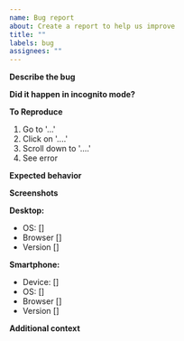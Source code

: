 ```yaml
---
name: Bug report
about: Create a report to help us improve
title: ""
labels: bug
assignees: ""
---
```


<!-- **DID YOU MAKE SURE TO CLEAR CACHE BEFORE OPENING AN ISSUE?**
Sometimes your browser has old files cached and the bug you are experiencing might be already fixed, or is just a side effect of a new update. If you don't know how to do that, this website should help: https://www.pcmag.com/how-to/how-to-clear-your-cache-on-any-browser -->

**Describe the bug**

<!-- A clear and concise description of what the bug is. -->

**Did it happen in incognito mode?**

<!-- Sometimes things work in incognito mode, which allows me to further track down the issue. -->

**To Reproduce**

<!-- Steps to reproduce the behavior: -->

1. Go to '...'
2. Click on '....'
3. Scroll down to '....'
4. See error

**Expected behavior**

<!-- A clear and concise description of what you expected to happen. -->

**Screenshots**

<!-- If applicable, add screenshots to further help explain your problem. -->

**Desktop:** <!-- (if you encountered an issue while using Monkeytype on your computer please complete the following information) -->

- OS: [] <!-- e.g. Windows 10, MacOS, Linux-->
- Browser [] <!-- e.g. Chrome, Firefox, Safari, etc... -->
- Version [] <!-- e.g. 22 -->

**Smartphone:** <!-- (if you encountered an issue while using Monkeytype on your smartphone please complete the following information) -->

- Device: [] <!-- e.g. iPhone6, Google Pixel 4, etc... -->
- OS: [] <!-- e.g. IOS 8.1, Android 11, etc...  -->
- Browser [] <!-- e.g. stock browser, Safari, Chrome -->
- Version [] <!-- e.g. 22 -->

**Additional context**

<!-- Add any other context about the problem here. -->
